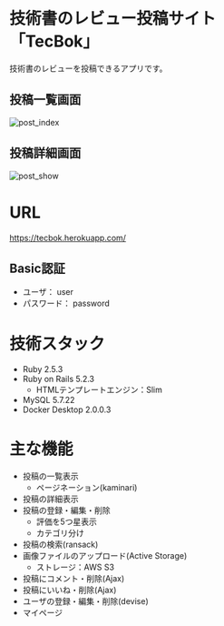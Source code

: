 # 技術書のレビュー投稿サイト「TecBok」
技術書のレビューを投稿できるアプリです。

## 投稿一覧画面
![post_index](https://user-images.githubusercontent.com/47560224/60763696-f070ea00-a0b4-11e9-96ef-404ce1a97339.jpg)
## 投稿詳細画面
![post_show](https://user-images.githubusercontent.com/47560224/60763695-efd85380-a0b4-11e9-84a1-4c1578ccf5e9.jpg)
# URL
https://tecbok.herokuapp.com/

## Basic認証
- ユーザ： user
- パスワード： password 

# 技術スタック
- Ruby 2.5.3
- Ruby on Rails 5.2.3
  - HTMLテンプレートエンジン：Slim
- MySQL 5.7.22
- Docker Desktop 2.0.0.3

# 主な機能
- 投稿の一覧表示
  - ページネーション(kaminari)
- 投稿の詳細表示
- 投稿の登録・編集・削除
  - 評価を5つ星表示
  - カテゴリ分け
- 投稿の検索(ransack)
- 画像ファイルのアップロード(Active Storage)
  - ストレージ：AWS S3
- 投稿にコメント・削除(Ajax)
- 投稿にいいね・削除(Ajax)
- ユーザの登録・編集・削除(devise)
- マイページ